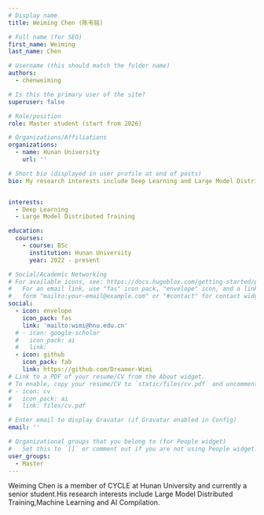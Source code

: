 ```yaml
---
# Display name
title: Weiming Chen (陈韦铭)

# Full name (for SEO)
first_name: Weiming
last_name: Chen

# Username (this should match the folder name)
authors:
  - chenweiming

# Is this the primary user of the site?
superuser: false

# Role/position
role: Master student (start from 2026)

# Organizations/Affiliations
organizations:
  - name: Hunan University
    url: ''

# Short bio (displayed in user profile at end of posts)
bio: My research interests include Deep Learning and Large Model Distributed Training.


interests:
  - Deep Learning
  - Large Model Distributed Training

education:
  courses:
    - course: BSc
      institution: Hunan University
      year: 2022 - present

# Social/Academic Networking
# For available icons, see: https://docs.hugoblox.com/getting-started/page-builder/#icons
#   For an email link, use "fas" icon pack, "envelope" icon, and a link in the
#   form "mailto:your-email@example.com" or "#contact" for contact widget.
social:
  - icon: envelope
    icon_pack: fas
    link: 'mailto:wimi@hnu.edu.cn'
  # - icon: google-scholar
  #   icon_pack: ai
  #   link: 
  - icon: github
    icon_pack: fab
    link: https://github.com/Dreamer-Wimi
# Link to a PDF of your resume/CV from the About widget.
# To enable, copy your resume/CV to `static/files/cv.pdf` and uncomment the lines below.
# - icon: cv
#   icon_pack: ai
#   link: files/cv.pdf

# Enter email to display Gravatar (if Gravatar enabled in Config)
email: ''

# Organizational groups that you belong to (for People widget)
#   Set this to `[]` or comment out if you are not using People widget.
user_groups:
  - Master
---
```


Weiming Chen is a member of CYCLE at Hunan University and currently a senior student.His research interests include Large Model Distributed Training,Machine Learning and AI Compilation.

